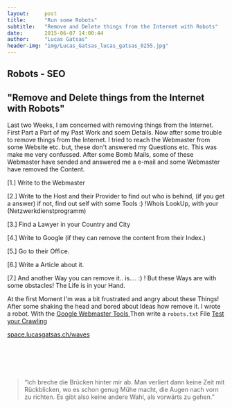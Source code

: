 ```yaml
---
layout:     post
title:      "Run some Robots"
subtitle:   "Remove and Delete things from the Internet with Robots"
date:       2015-06-07 14:00:44
author:     "Lucas Gatsas"
header-img: "img/Lucas_Gatsas_lucas_gatsas_0255.jpg"
---
```

<h2 class="section-heading">Robots - SEO</h2>
<h2 class="section-heading">"Remove and Delete things from the Internet with Robots"</h2>


Last two Weeks, I am concerned with removing things from the Internet. First Part a Part of my Past Work and soem Details. 
Now after some trouble to remove things from the Internet. I tried to reach the Webmaster from some Website etc. but, these don't answered my Questions etc.
This was make me very confussed. After some Bomb Mails, some of these Webmaster have sended and answered me a e-mail and some Webmaster have removed the Content. 



[1.] Write to the Webmaster

[2.] Write to the Host and their Provider to find out who is behind, (if you get a answer) if not, find out self with some Tools :) !Whois LookUp, with your (Netzwerkdienstprogramm)

[3.] Find a Lawyer in your Country and City

[4.] Write to Google (if they can remove the content from their Index.)

[5.] Go to their Office. 

[6.] Write a Article about it. 


[7.] And another Way you can remove it.. is.... :) ! But these Ways are with some obstacles! The Life is in your Hand. 


At the first Moment I'm was a bit frustrated and angry about these Things! After some shaking the head  and bored about Ideas how remove it.
I wrote a robot. With the <a href="https://accounts.google.com/ServiceLogin?service=sitemaps&passive=1209600&continue=https%3A%2F%2Fwww.google.com%2Fwebmasters%2Ftools%2Fhome%3Fhl%3Den&followup=https%3A%2F%2Fwww.google.com%2Fwebmasters%2Ftools%2Fhome%3Fhl%3Den&hl=en">Google Webmaster Tools </a>
Then write a <code>robots.txt</code> File <a href="https://support.google.com/webmasters/answer/6078399?hl=de&ref_topic=6061961">Test your Crawling</a>



<a href="http://space.lucasgatsas.ch/waves">space.lucasgatsas.ch/waves</a>

<br><br>


<br>
<blockquote>
“Ich breche die Brücken hinter mir ab. Man verliert dann keine Zeit mit Rückblicken, wo es schon genug Mühe macht, die Augen nach vorn zu richten. Es gibt also keine andere Wahl, als vorwärts zu gehen.” 
</blockquote>

